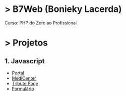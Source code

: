 # > B7Web (Bonieky Lacerda)
Curso: PHP do Zero ao Profissional

# > Projetos
## 1. Javascript
- [Portal](https://github.com/riicard0/php-zero-professional/tree/main/projects/portal)
- [MediCenter](https://github.com/riicard0/php-zero-professional/tree/main/projects/3.%20flexbox%20website)
- [Tribute Page](https://github.com/riicard0/php-zero-professional/tree/main/projects/4.%20Tribute%20Page)
- [Formulário]()